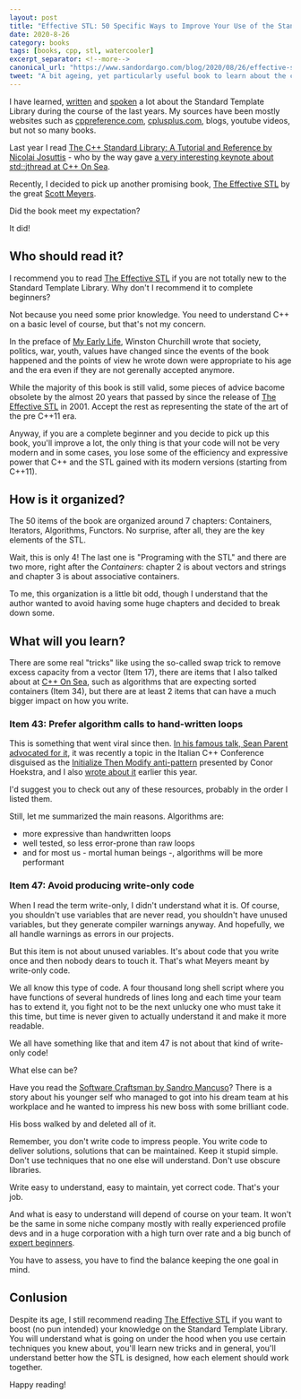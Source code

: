 ```yaml
---
layout: post
title: "Effective STL: 50 Specific Ways to Improve Your Use of the Standard Template Library by Scott Meyers"
date: 2020-8-26
category: books
tags: [books, cpp, stl, watercooler]
excerpt_separator: <!--more-->
canonical_url: "https://www.sandordargo.com/blog/2020/08/26/effective-stl"
tweet: "A bit ageing, yet particularly useful book to learn about the correct usage and philosophy of the STL!"
---
```

I have learned, [written](http://sandordargo.com/tags/#stl) and [spoken](https://www.youtube.com/watch?v=BEmAo6Fdg-Q) a lot about the Standard Template Library during the course of the last years. My sources have been mostly websites such as [cppreference.com](https://en.cppreference.com/w/), [cplusplus.com](http://cplusplus.com/), blogs, youtube videos, but not so many books.
<!--more-->

Last year I read [The C++ Standard Library: A Tutorial and Reference by Nicolai Josuttis](http://sandordargo.com/blog/2019/07/10/cpp-standard-library-a-tutorial-and-reference) - who by the way gave [a very interesting keynote about std::jthread at C++ On Sea](https://www.youtube.com/watch?v=elFil2VhlH8).

Recently, I decided to pick up another promising book, [The Effective STL](https://amzn.to/32c62Ub) by the great [Scott Meyers](https://www.aristeia.com/). 

Did the book meet my expectation?

It did!

## Who should read it?

I recommend you to read [The Effective STL](https://amzn.to/32c62Ub) if you are not totally new to the Standard Template Library. Why don't I recommend it to complete beginners?

Not because you need some prior knowledge. You need to understand C++ on a basic level of course, but that's not my concern.

In the preface of [My Early Life](https://amzn.to/2YlY21N), Winston Churchill wrote that society, politics, war, youth, values have changed since the events of the book happened and the points of view he wrote down were appropriate to his age and the era even if they are not gerenally accepted anymore.

While the majority of this book is still valid, some pieces of advice bacome obsolete by the almost 20 years that passed by since the release of [The Effective STL](https://amzn.to/32c62Ub) in 2001. Accept the rest as representing the state of the art of the pre C++11 era.

Anyway, if you are a complete beginner and you decide to pick up this book, you'll improve a lot, the only thing is that your code will not be very modern and in some cases, you lose some of the efficiency and expressive power that C++ and the STL gained with its modern versions (starting from C++11).

## How is it organized?

The 50 items of the book are organized around 7 chapters: Containers, Iterators, Algorithms, Functors. No surprise, after all, they are the key elements of the STL.

Wait, this is only 4! The last one is "Programing with the STL" and there are two more, right after the _Containers_: chapter 2 is about vectors and strings and chapter 3 is about associative containers.

To me, this organization is a little bit odd, though I understand that the author wanted to avoid having some huge chapters and decided to break down some.

## What will you learn?

There are some real "tricks" like using the so-called swap trick to remove excess capacity from a vector (Item 17), there are items that I also talked about at [C++ On Sea](https://www.youtube.com/watch?v=BEmAo6Fdg-Q), such as algorithms that are expecting sorted containers (Item 34), but there are at least 2 items that can have a much bigger impact on how you write.

### Item 43: Prefer algorithm calls to hand-written loops

This is something that went viral since then. [In his famous talk, Sean Parent advocated for it](https://channel9.msdn.com/Events/GoingNative/2013/Cpp-Seasoning), it was recently a topic in the Italian C++ Conference disguised as the [Initialize Then Modify anti-pattern](https://www.youtube.com/watch?v=CjHgL5EQdcY) presented by Conor Hoekstra, and I also [wrote about it](http://www.sandordargo.com/blog/2020/05/13/loops-vs-algorithms) earlier this year.

I'd suggest you to check out any of these resources, probably in the order I listed them.

Still, let me summarized the main reasons.
Algorithms are:
- more expressive than handwritten loops
- well tested, so less error-prone than raw loops
- and for most us - mortal human beings -, algorithms will be more performant

### Item 47: Avoid producing write-only code

When I read the term write-only, I didn't understand what it is. Of course, you shouldn't use variables that are never read, you shouldn't have unused variables, but they generate compiler warnings anyway. And hopefully, we all handle warnings as errors in our projects.

But this item is not about unused variables. It's about code that you write once and then nobody dears to touch it. That's what Meyers meant by write-only code.

We all know this type of code. A four thousand long shell script where you have functions of several hundreds of lines long and each time your team has to extend it, you fight not to be the next unlucky one who must take it this time, but time is never given to actually understand it and make it more readable.

We all have something like that and item 47 is not about that kind of write-only code!

What else can be?

Have you read the [Software Craftsman by Sandro Mancuso](https://amzn.to/2QdYzOT)? There is a story about his younger self who managed to got into his dream team at his workplace and he wanted to impress his new boss with some brilliant code.

His boss walked by and deleted all of it.

Remember, you don't write code to impress people. You write code to deliver solutions, solutions that can be maintained. Keep it stupid simple. Don't use techniques that no one else will understand. Don't use obscure libraries. 

Write easy to understand, easy to maintain, yet correct code. That's your job.

And what is easy to understand will depend of course on your team. It won't be the same in some niche company mostly with really experienced profile devs and in a huge corporation with a high turn over rate and a big bunch of [expert beginners](https://daedtech.com/how-developers-stop-learning-rise-of-the-expert-beginner/).

You have to assess, you have to find the balance keeping the one goal in mind.

## Conlusion

Despite its age, I still recommend reading [The Effective STL](https://amzn.to/32c62Ub) if you want to boost (no pun intended) your knowledge on the Standard Template Library. You will understand what is going on under the hood when you use certain techniques you knew about, you'll learn new tricks and in general, you'll understand better how the STL is designed, how each element should work together.

Happy reading!